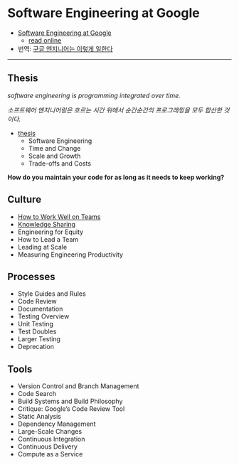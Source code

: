 # Software Engineering at Google

- [Software Engineering at Google](https://abseil.io/resources/swe-book)
  - [read online](https://abseil.io/resources/swe-book/html/toc.html)
- 번역: [구글 엔지니어는 이렇게 일한다](https://hanbit.co.kr/store/books/look.php?p_code=B1207366943)

---

## Thesis

_software engineering is programming integrated over time._

_소프트웨어 엔지니어링은 흐르는 시간 위에서 순간순간의 프로그래밍을 모두 합산한 것이다._

- [thesis](01_thesis/README.md)
  - Software Engineering
  - Time and Change
  - Scale and Growth
  - Trade-offs and Costs

**How do you maintain your code for as long as it needs to keep working?**

## Culture

- [How to Work Well on Teams](02_culture/01_how_to_work_well_on_teams.md)
- [Knowledge Sharing](02_culture/02_knowledge_sharing.md)
- Engineering for Equity
- How to Lead a Team
- Leading at Scale
- Measuring Engineering Productivity

## Processes

- Style Guides and Rules
- Code Review
- Documentation
- Testing Overview
- Unit Testing
- Test Doubles
- Larger Testing
- Deprecation

## Tools

- Version Control and Branch Management
- Code Search
- Build Systems and Build Philosophy
- Critique: Google’s Code Review Tool
- Static Analysis
- Dependency Management
- Large-Scale Changes
- Continuous Integration
- Continuous Delivery
- Compute as a Service

